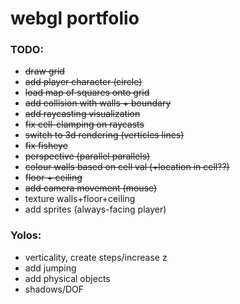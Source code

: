 # webgl portfolio

### TODO:

- ~~draw grid~~
- ~~add player character (circle)~~
- ~~load map of squares onto grid~~
- ~~add collision with walls + boundary~~
- ~~add raycasting visualization~~
- ~~fix cell-clamping on raycasts~~
- ~~switch to 3d rendering (verticles lines)~~
- ~~fix fisheye~~
- ~~perspective (parallel parallels)~~
- ~~colour walls based on cell val (+location in cell??)~~
- ~~floor + ceiling~~
- ~~add camera movement (mouse)~~
- texture walls+floor+ceiling
- add sprites (always-facing player)

### Yolos:

- verticality, create steps/increase z
- add jumping
- add physical objects
- shadows/DOF
